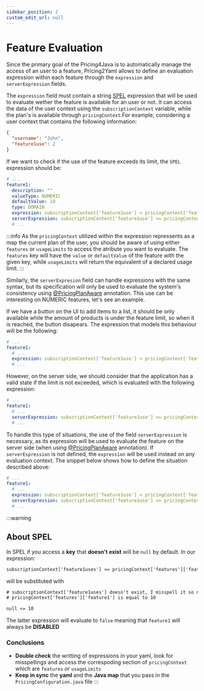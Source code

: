 ```yaml
---
sidebar_position: 2
custom_edit_url: null
---
```


# Feature Evaluation

Since the primary goal of the Pricing4Java is to automatically manage the access of an user to a feature, Pricing2Yaml allows to define an evaluation expression within each feature through the `expression` and `serverExpression` fields.

The `expression` field must contain a string [SPEL](https://docs.spring.io/spring-framework/docs/3.2.x/spring-framework-reference/html/expressions.html) expression that will be used to evaluate wether the feature is available for an user or not. It can access the data of the user context using the `subscriptionContext` variable, while the plan's is available through `pricingContext`.For example, considering a user context that contains the following information:

```json
{
  "username": "John",
  "feature1use": 2
}
```

If we want to check if the use of the feature exceeds its limit, the `SPEL` expression should be:

```yaml
# ...
feature1:
  description: ""
  valueType: NUMERIC
  defaultValue: 10
  type: DOMAIN
  expression: subscriptionContext['feature1use'] < pricingContext['features']['feature1']
  serverExpression: subscriptionContext['feature1use'] <= pricingContext['features']['feature1']
  # ...
```

:::info
As the `pricingContext` utilized within the expression repressents as a map the current plan of the user, you should be aware of using either `features` or `usageLimits` to access the atribute you want to evaluate. The `features` key will have the `value` or `defaultValue` of the feature with the given key, while `usageLimits` will return the equivalent of a declared usage limit.
:::

Similarly, the `serverExpresion` field can handle expressions with the same syntax, but its specification will only be used to evaluate the system's consistency using [@PricingPlanAware](../Pricing4Java/pricingplan-aware.md) annotation. This use can be interesting on NUMERIC features, let's see an example.

If we have a button on the UI to add items to a list, it should be only available while the amount of products is under the feature limit, so when it is reached, the button disapears. The expression that models this behaviour will be the following:

```yaml
# ...
feature1:
  # ...
  expression: subscriptionContext['feature1use'] < pricingContext['features']['feature1']
  # ...
```

However, on the server side, we should consider that the application has a valid state if the limit is not exceeded, which is evaluated with the following expression:

```yaml
# ...
feature1:
  # ...
  serverExpression: subscriptionContext['feature1use'] <= pricingContext['features']['feature1']
  # ...
```

To handle this type of situations, the use of the field `serverExpression` is necessary, as its expression will be used to evaluate the feature on the server side (when using [@PricingPlanAware](../Pricing4Java/pricingplan-aware.md) annotation). If `serverEspression` is not defined, the `expression` will be used instead on any evaluation context. The snippet below shows how to define the situation described above:

```yaml
# ...
feature1:
  # ...
  expression: subscriptionContext['feature1use'] < pricingContext['features']['feature1']
  serverExpression: subscriptionContext['feature1use'] <= pricingContext['features']['feature1']
  # ...
```

:::warning
## About SPEL

In SPEL if you access a **key** that **doesn't exist** will be `null` by default. In our expression:

```txt
subscriptionContext['feature1uses'] <= pricingContext['features']['feature1']
```

will be substituted with

```txt
# subscriptionContext['feature1uses'] doesn't exist, I misspell it so null
# pricingContext['features']['feature1'] is equal to 10

null <= 10
```

The latter expression will evaluate to `false` meaning that `feature1` will always be **DISABLED**

### Conclusions

- **Double check** the writting of expressions in your yaml, look for misspellings and access the correspoding section
  of `pricingContext` which are `features` or `usageLimits`
- **Keep in sync** the **yaml** and the **Java map** that you pass in the `PricingConfiguration.java` file
:::